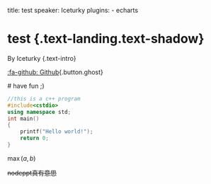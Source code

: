 title: test
speaker: Iceturky
plugins:
    - echarts

<slide class="bg-black-blue aligncenter" image="https://source.unsplash.com/C1HhAQrbykQ/ .dark">

# test {.text-landing.text-shadow}

By Iceturky {.text-intro}


[:fa-github: Github](https://github.com/ksky521/nodeppt){.button.ghost}

<slide>
# have fun ;)

```cpp
//this is a c++ program
#include<cstdio>
using namespace std;
int main()
{
    printf("Hello world!");
    return 0;
}
```

<slide>

$\max(a,b)$

~~nodeppt真有意思~~


